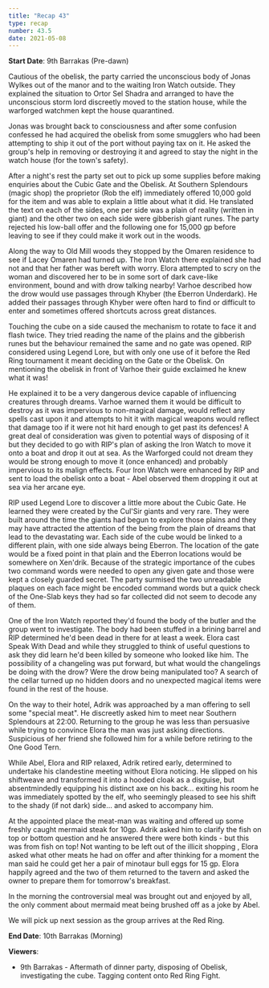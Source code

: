 ```yaml
---
title: "Recap 43"
type: recap
number: 43.5
date: 2021-05-08
---
```


**Start Date**: 9th Barrakas (Pre-dawn)
 
Cautious of the obelisk, the party carried the unconscious body of Jonas Wylkes out of the manor and to the waiting Iron Watch outside. They explained the situation to Ortor Sel Shadra and arranged to have the unconscious storm lord discreetly moved to the station house, while the warforged watchmen kept the house quarantined.
 
Jonas was brought back to consciousness and after some confusion confessed he had acquired the obelisk from some smugglers who had been attempting to ship it out of the port without paying tax on it. He asked the group's help in removing or destroying it and agreed to stay the night in the watch house (for the town's safety).
 
After a night's rest the party set out to pick up some supplies before making enquiries about the Cubic Gate and the Obelisk. At Southern Splendours (magic shop) the proprietor (Rob the elf) immediately offered 10,000 gold for the item and was able to explain a little about what it did. He translated the text on each of the sides, one per side was a plain of reality (written in giant) and the other two on each side were gibberish giant runes. The party rejected his low-ball offer and the following one for 15,000 gp before leaving to see if they could make it work out in the woods.
 
Along the way to Old Mill woods they stopped by the Omaren residence to see if Lacey Omaren had turned up. The Iron Watch there explained she had not and that her father was bereft with worry. Elora attempted to scry on the woman and discovered her to be in some sort of dark cave-like environment, bound and with drow talking nearby! Varhoe described how the drow would use passages through Khyber (the Eberron Underdark). He added their passages through Khyber were often hard to find or difficult to enter and sometimes offered shortcuts across great distances.
 
Touching the cube on a side caused the mechanism to rotate to face it and flash twice. They tried reading the name of the plains and the gibberish runes but the behaviour remained the same and no gate was opened. RIP considered using Legend Lore, but with only one use of it before the Red Ring tournament it meant deciding on the Gate or the Obelisk. On mentioning the obelisk in front of Varhoe their guide exclaimed he knew what it was!
 
He explained it to be a very dangerous device capable of influencing creatures through dreams. Varhoe warned them it would be difficult to destroy as it was impervious to non-magical damage, would reflect any spells cast upon it and attempts to hit it with magical weapons would reflect that damage too if it were not hit hard enough to get past its defences! A great deal of consideration was given to potential ways of disposing of it but they decided to go with RIP's plan of asking the Iron Watch to move it onto a boat and drop it out at sea. As the Warforged could not dream they would be strong enough to move it (once enhanced) and probably impervious to its malign effects. Four Iron Watch were enhanced by RIP and sent to load the obelisk onto a boat - Abel observed them dropping it out at sea via her arcane eye.
 
RIP used Legend Lore to discover a little more about the Cubic Gate. He learned they were created by the Cul'Sir giants and very rare. They were built around the time the giants had begun to explore those plains and they may have attracted the attention of the being from the plain of dreams that lead to the devastating war. Each side of the cube would be linked to a different plain, with one side always being Eberron. The location of the gate would be a fixed point in that plain and the Eberron locations would be somewhere on Xen'drik. Because of the strategic importance of the cubes two command words were needed to open any given gate and those were kept a closely guarded secret. The party surmised the two unreadable plaques on each face might be encoded command words but a quick check of the One-Slab keys they had so far collected did not seem to decode any of them.
 
One of the Iron Watch reported they'd found the body of the butler and the group went to investigate. The body had been stuffed in a brining barrel and RIP determined he'd been dead in there for at least a week. Elora cast Speak With Dead and while they struggled to think of useful questions to ask they did learn he'd been killed by someone who looked like him. The possibility of a changeling was put forward, but what would the changelings be doing with the drow? Were the drow being manipulated too? A search of the cellar turned up no hidden doors and no unexpected magical items were found in the rest of the house.
 
On the way to their hotel, Adrik was approached by a man offering to sell some "special meat". He discreetly asked him to meet near Southern Splendours at 22:00. Returning to the group he was less than persuasive while trying to convince Elora the man was just asking directions. Suspicious of her friend she followed him for a while before retiring to the One Good Tern.
 
While Abel, Elora and RIP relaxed, Adrik retired early, determined to undertake his clandestine meeting without Elora noticing. He slipped on his shiftweave and transformed it into a hooded cloak as a disguise, but absentmindedly equipping his distinct axe on his back… exiting his room he was immediately spotted by the elf, who seemingly pleased to see his shift to the shady (if not dark) side… and asked to accompany him.
 
At the appointed place the meat-man was waiting and offered up some freshly caught mermaid steak for 10gp. Adrik asked him to clarify the fish on top or bottom question and he answered there were both kinds - but this was from fish on top! Not wanting to be left out of the illicit shopping , Elora asked what other meats he had on offer and after thinking for a moment the man said he could get her a pair of minotaur bull eggs for 15 gp. Elora happily agreed and the two of them returned to the tavern and asked the owner to prepare them for tomorrow's breakfast.
 
In the morning the controversial meal was brought out and enjoyed by all, the only comment about mermaid meat being brushed off as a joke by Abel.
 
We will pick up next session as the group arrives at the Red Ring.
 
**End Date**: 10th Barrakas (Morning)
 
**Viewers**: 
- 9th Barrakas - Aftermath of dinner party, disposing of Obelisk, investigating the cube. Tagging content onto Red Ring Fight.